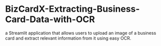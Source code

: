# BizCardX-Extracting-Business-Card-Data-with-OCR
a Streamlit application that allows users to upload an image of a business card and extract relevant information from it using easy OCR.
